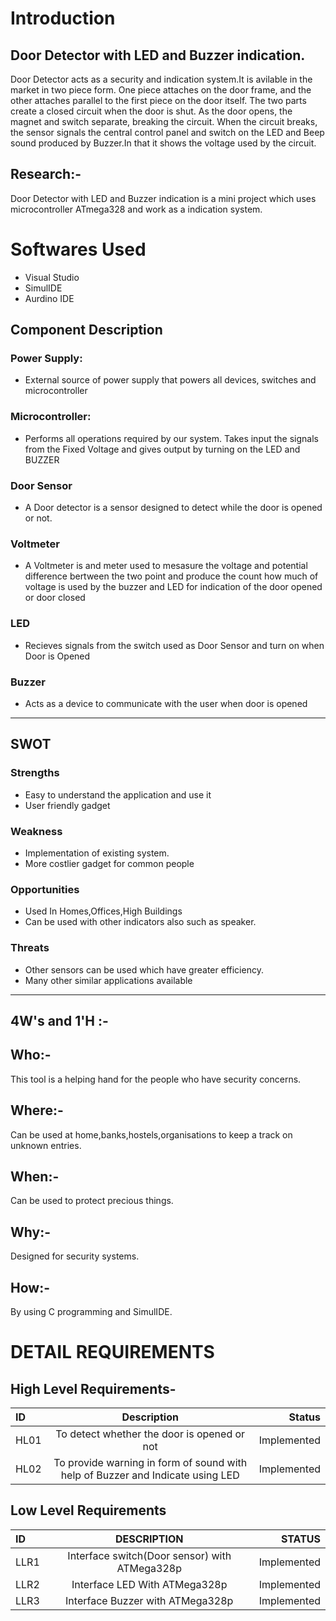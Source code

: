 # Introduction
## Door Detector with LED and Buzzer indication.

Door Detector acts as a security and indication system.It is avilable in the market in two piece form. One piece attaches on the door frame, and the other attaches parallel to the first piece on the door itself. The two parts create a closed circuit when the door is shut. As the door opens, the magnet and switch separate, breaking the circuit. When the circuit breaks, the sensor signals the central control panel and switch on the LED and Beep sound produced by Buzzer.In that it shows the voltage used by the circuit. 

## Research:-
Door Detector with LED and Buzzer indication is a mini project which uses microcontroller ATmega328 and work as a indication system. 
 
# Softwares Used
* Visual Studio
* SimulIDE
* Aurdino IDE


## Component Description

### Power Supply:
- External source of power supply that powers all devices, switches and microcontroller

### Microcontroller:
- Performs all operations required by our system. Takes input the signals from the Fixed Voltage and gives output by turning on the LED and BUZZER

### Door Sensor
- A Door detector is a sensor designed to detect while the door is opened or not.

### Voltmeter
- A Voltmeter is and meter used to mesasure the voltage and potential difference bertween the two point and produce the count how much of voltage is used by the buzzer and LED for indication of the door opened or door closed

### LED
- Recieves signals from the switch used as Door Sensor and turn on when Door is Opened

### Buzzer
- Acts as a device to communicate with the user when door is opened

--------------------------------------

## SWOT

### Strengths
- Easy to understand the application and use it
- User friendly gadget
### Weakness 
- Implementation of existing system.
- More costlier gadget for common people

### Opportunities
- Used In Homes,Offices,High Buildings
- Can be used with other indicators also such as speaker.

### Threats
- Other sensors can be used which have greater efficiency.
- Many other similar applications available
----------------------------------------

 ## 4W's and 1'H :-
 ## Who:- 
   This tool is a helping hand for the people who have security concerns.
 ## Where:-
   Can be used at home,banks,hostels,organisations to keep a track on unknown entries.
 ## When:-
   Can be used to protect precious things.
 ## Why:-
   Designed for security systems.
 ## How:-
   By using C programming and SimulIDE.


# DETAIL REQUIREMENTS
## High Level Requirements-
|ID	        | Description	                                |Status
| :---         |     :---:      |          ---: |
|HL01	|To detect whether the door is opened or not	    |Implemented|
|HL02	|To provide warning in form of sound with help of Buzzer and Indicate using LED	    |Implemented|

## Low Level Requirements

| ID	       | DESCRIPTION    | STATUS        |
| :---         |     :---:      |          ---: |
|LLR1	       |  Interface switch(Door sensor) with ATMega328p |Implemented    |
|LLR2	       |Interface LED With ATMega328p   | Implemented  |
|LLR3	       |  Interface Buzzer with ATMega328p	   |Implemented   |
